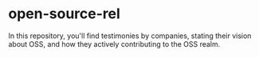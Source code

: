 # open-source-rel

In this repository, you'll find testimonies by companies, stating their vision about OSS, and how they actively contributing to the OSS realm.
